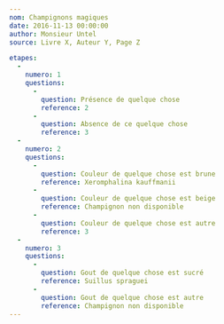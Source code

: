 ```yaml
---
nom: Champignons magiques
date: 2016-11-13 00:00:00
author: Monsieur Untel
source: Livre X, Auteur Y, Page Z

etapes:
  -
    numero: 1
    questions:
      -
        question: Présence de quelque chose
        reference: 2
      -
        question: Absence de ce quelque chose
        reference: 3
  -
    numero: 2
    questions:
      -
        question: Couleur de quelque chose est brune
        reference: Xeromphalina kauffmanii
      -
        question: Couleur de quelque chose est beige
        reference: Champignon non disponible
      -
        question: Couleur de quelque chose est autre
        reference: 3
  -
    numero: 3
    questions:
      -
        question: Gout de quelque chose est sucré
        reference: Suillus spraguei
      -
        question: Gout de quelque chose est autre
        reference: Champignon non disponible
---
```

